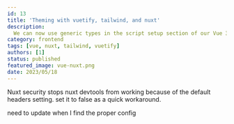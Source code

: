 ```yaml
---
id: 13
title: 'Theming with vuetify, tailwind, and nuxt'
description:
  We can now use generic types in the script setup section of our Vue 3.3 / Nuxt 3.5 components.
category: frontend
tags: [vue, nuxt, tailwind, vuetify]
authors: [1]
status: published
featured_image: vue-nuxt.png
date: 2023/05/18
---
```


Nuxt security stops nuxt devtools from working because of the default headers setting. set it to
false as a quick workaround.

need to update when I find the proper config
